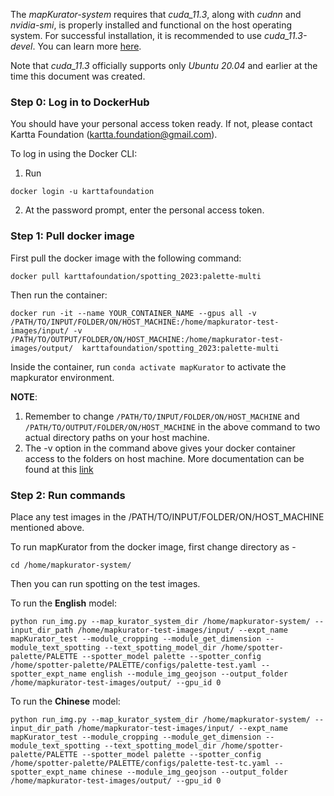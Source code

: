 
The *mapKurator-system* requires that *cuda_11.3*, along with *cudnn* and *nvidia-smi*, is properly installed and functional on the host operating system. For successful installation, it is recommended to use *cuda_11.3-devel*. You can learn more [here](https://github.com/NVIDIA/nvidia-docker/wiki/CUDA).

Note that *cuda_11.3* officially supports only *Ubuntu 20.04* and earlier at the time this document was created.

### Step 0: Log in to DockerHub
You should have your personal access token ready. If not, please contact Kartta Foundation (kartta.foundation@gmail.com).

To log in using the Docker CLI:

1. Run
```
docker login -u karttafoundation
```

2. At the password prompt, enter the personal access token.

### Step 1: Pull docker image 

First pull the docker image with the following command:

```docker pull karttafoundation/spotting_2023:palette-multi```

Then run the container:
```
docker run -it --name YOUR_CONTAINER_NAME --gpus all -v /PATH/TO/INPUT/FOLDER/ON/HOST_MACHINE:/home/mapkurator-test-images/input/ -v /PATH/TO/OUTPUT/FOLDER/ON/HOST_MACHINE:/home/mapkurator-test-images/output/  karttafoundation/spotting_2023:palette-multi
```

Inside the container, run `conda activate mapKurator` to activate the mapkurator environment. 

**NOTE**: 
1) Remember to change `/PATH/TO/INPUT/FOLDER/ON/HOST_MACHINE` and `/PATH/TO/OUTPUT/FOLDER/ON/HOST_MACHINE` in the above command to two actual directory paths on your host machine. 
2) The -v option in the command above gives your docker container access to the folders on host machine. More documentation can be found at this [link](https://docs.docker.com/storage/volumes/)


### Step 2: Run commands 
Place any test images in the /PATH/TO/INPUT/FOLDER/ON/HOST_MACHINE mentioned above.

To run mapKurator from the docker image, first change directory as -     
```
cd /home/mapkurator-system/
```

Then you can run spotting on the test images.     


To run the **English** model:
```
python run_img.py --map_kurator_system_dir /home/mapkurator-system/ --input_dir_path /home/mapkurator-test-images/input/ --expt_name mapKurator_test --module_cropping --module_get_dimension --module_text_spotting --text_spotting_model_dir /home/spotter-palette/PALETTE --spotter_model palette --spotter_config /home/spotter-palette/PALETTE/configs/palette-test.yaml --spotter_expt_name english --module_img_geojson --output_folder /home/mapkurator-test-images/output/ --gpu_id 0
```

To run the **Chinese** model:
```
python run_img.py --map_kurator_system_dir /home/mapkurator-system/ --input_dir_path /home/mapkurator-test-images/input/ --expt_name mapKurator_test --module_cropping --module_get_dimension --module_text_spotting --text_spotting_model_dir /home/spotter-palette/PALETTE --spotter_model palette --spotter_config /home/spotter-palette/PALETTE/configs/palette-test-tc.yaml --spotter_expt_name chinese --module_img_geojson --output_folder /home/mapkurator-test-images/output/ --gpu_id 0
```

